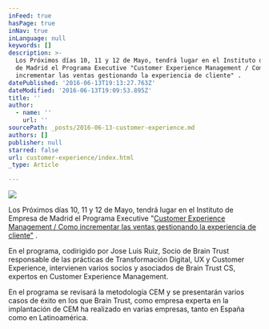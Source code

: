 ```yaml
---
inFeed: true
hasPage: true
inNav: true
inLanguage: null
keywords: []
description: >-
  Los Próximos días 10, 11 y 12 de Mayo, tendrá lugar en el Instituto de Empresa
  de Madrid el Programa Executive "Customer Experience Management / Como
  incrementar las ventas gestionando la experiencia de cliente" .
datePublished: '2016-06-13T19:13:27.763Z'
dateModified: '2016-06-13T19:09:53.895Z'
title: ''
author:
  - name: ''
    url: ''
sourcePath: _posts/2016-06-13-customer-experience.md
authors: []
publisher: null
starred: false
url: customer-experience/index.html
_type: Article

---
```

![](https://the-grid-user-content.s3-us-west-2.amazonaws.com/e149ebee-f5ba-42a7-98ea-3e0974a13fa0.jpg)

Los Próximos días 10, 11 y 12 de Mayo, tendrá lugar en el Instituto de Empresa de Madrid el Programa Executive "[Customer Experience Management / Como incrementar las ventas gestionando la experiencia de cliente"][0] .

En el programa, codirigido por Jose Luis Ruiz, Socio de Brain Trust responsable de las prácticas de Transformación Digital, UX y Customer Experience, intervienen varios socios y asociados de Brain Trust CS, expertos en Customer Experience Management.

En el programa se revisará la metodología CEM y se presentarán varios casos de éxito en los que Brain Trust, como empresa experta en la implantación de CEM ha realizado en varias empresas, tanto en España como en Latinoamérica.

[0]: http://en%20el%20instituto%20de%20empresa%20de%20madrid/
